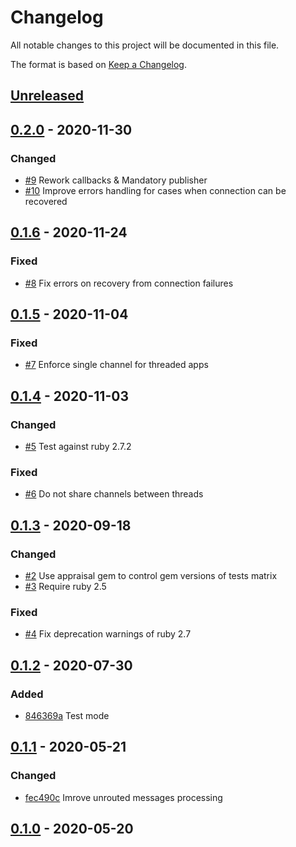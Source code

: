 # Changelog

All notable changes to this project will be documented in this file.

The format is based on [Keep a Changelog](https://keepachangelog.com/en/1.0.0/).

## [Unreleased](https://github.com/veeqo/bunny-publisher/compare/v0.2.0...HEAD)


## [0.2.0](https://github.com/veeqo/bunny-publisher/compare/v0.1.6...v0.2.0) - 2020-11-30

### Changed
- [#9](https://github.com/veeqo/bunny-publisher/pull/9) Rework callbacks & Mandatory publisher
- [#10](https://github.com/veeqo/bunny-publisher/pull/10) Improve errors handling for cases when connection can be recovered

## [0.1.6](https://github.com/veeqo/bunny-publisher/compare/v0.1.5...v0.1.6) - 2020-11-24

### Fixed
- [#8](https://github.com/veeqo/bunny-publisher/pull/8) Fix errors on recovery from connection failures


## [0.1.5](https://github.com/veeqo/bunny-publisher/compare/v0.1.4...v0.1.5) - 2020-11-04

### Fixed
- [#7](https://github.com/veeqo/bunny-publisher/pull/7) Enforce single channel for threaded apps


## [0.1.4](https://github.com/veeqo/bunny-publisher/compare/v0.1.3...v0.1.4) - 2020-11-03

### Changed
- [#5](https://github.com/veeqo/bunny-publisher/pull/5) Test against ruby 2.7.2

### Fixed
- [#6](https://github.com/veeqo/bunny-publisher/pull/6) Do not share channels between threads


## [0.1.3](https://github.com/veeqo/bunny-publisher/compare/v0.1.2...v0.1.3) - 2020-09-18

### Changed
- [#2](https://github.com/veeqo/bunny-publisher/pull/2) Use appraisal gem to control gem versions of tests matrix
- [#3](https://github.com/veeqo/bunny-publisher/pull/3) Require ruby 2.5

### Fixed
- [#4](https://github.com/veeqo/bunny-publisher/pull/4) Fix deprecation warnings of ruby 2.7


## [0.1.2](https://github.com/veeqo/bunny-publisher/compare/v0.1.1...v0.1.2) - 2020-07-30

### Added
-  [846369a](https://github.com/veeqo/bunny-publisher/commit/846369a76a9ae1c38e0a08844a5c992412eac520) Test mode


## [0.1.1](https://github.com/veeqo/bunny-publisher/compare/v0.1.0...v0.1.1) - 2020-05-21

### Changed
- [fec490c](https://github.com/veeqo/bunny-publisher/commit/fec490c91a7db9d053dba9afde0736a4ce2dde71) Imrove unrouted messages processing

## [0.1.0](https://github.com/veeqo/bunny-publisher/releases/tag/v0.1.0) - 2020-05-20

